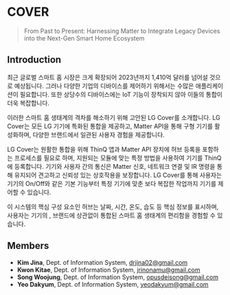 # COVER
> From Past to Present:
> Harnessing Matter to Integrate Legacy Devices into the Next-Gen Smart Home Ecosystem

## Introduction

최근 글로벌 스마트 홈 시장은 크게 확장되어 2023년까지 1,410억 달러를 넘어설 것으로 예상됩니다. 그러나 다양한 기업의 디바이스를 제어하기 위해서는 수많은 애플리케이션이 필요합니다. 또한 상당수의 디바이스에는 IoT 기능이 장착되지 않아 이들의 통합이 더욱 복잡합니다.

이러한 스마트 홈 생태계의 격차를 해소하기 위해 고안된 LG Cover를 소개합니다. LG Cover는 모든 LG 기기에 특화된 통합을 제공하고, Matter API을 통해 구형 기기를 활성화하며, 다양한 브랜드에서 일관된 사용자 경험을 제공합니다.

LG Cover는 원활한 통합을 위해 ThinQ 앱과 Matter API 장치에 허브 등록을 포함하는 프로세스를 필요로 하며, 지원되는 모듈에 맞는 특정 방법을 사용하여 기기를 ThinQ에 등록합니다. 기기와 사용자 간의 통신은 Matter 신호, 네트워크 연결 및 IR 명령을 통해 유지되어 견고하고 신뢰성 있는 상호작용을 보장합니다. LG Cover를 통해 사용자는 기기의 On/Off와 같은 기본 기능부터 특정 기기에 맞춘 보다 복잡한 작업까지 기기를 제어할 수 있습니다.

이 시스템의 핵심 구성 요소인 허브는 날짜, 시간, 온도, 습도 등 핵심 정보를 표시하며, 사용자는 기기의 , 브랜드에 상관없이 통합된 스마트 홈 생태계의 편리함을 경험할 수 있습니다.

## Members

- **Kim Jina**, Dept. of Information System, drjina02@gmail.com
- **Kwon Kitae**, Dept. of Information System, jrinonamu@gmail.com
- **Song Woojung**, Dept. of Information System, opusdeisong@gmail.com
- **Yeo Dakyum**, Dept. of Information System, yeodakyum@gmail.com
